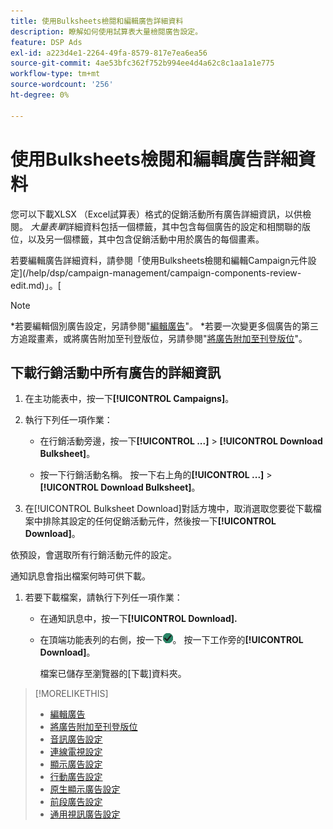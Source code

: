 ```yaml
---
title: 使用Bulksheets檢閱和編輯廣告詳細資料
description: 瞭解如何使用試算表大量檢閱廣告設定。
feature: DSP Ads
exl-id: a223d4e1-2264-49fa-8579-817e7ea6ea56
source-git-commit: 4ae53bfc362f752b994ee4d4a62c8c1aa1a1e775
workflow-type: tm+mt
source-wordcount: '256'
ht-degree: 0%

---
```


# 使用Bulksheets檢閱和編輯廣告詳細資料

<!-- I should probably change this filename and get __?__ to set up a redirect from the old file to the new file. -->

您可以下載XLSX （Excel試算表）格式的促銷活動所有廣告詳細資訊，以供檢閱。 *大量表單*&#x200B;詳細資料包括一個標籤，其中包含每個廣告的設定和相關聯的版位，以及另一個標籤，其中包含促銷活動中用於廣告的每個畫素。

若要編輯廣告詳細資料，請參閱「使用Bulksheets檢閱和編輯Campaign元件設定](/help/dsp/campaign-management/campaign-components-review-edit.md)」。[

>[!NOTE]
>
>*若要編輯個別廣告設定，另請參閱&quot;[編輯廣告](/help/dsp/campaign-management/ads/ad-edit.md)&quot;。
>*若要一次變更多個廣告的第三方追蹤畫素，或將廣告附加至刊登版位，另請參閱&quot;[將廣告附加至刊登版位](/help/dsp/campaign-management/ads/ad-attach-to-placement.md)&quot;。

## 下載行銷活動中所有廣告的詳細資訊

1. 在主功能表中，按一下&#x200B;**[!UICONTROL Campaigns]**。

1. 執行下列任一項作業：

   * 在行銷活動旁邊，按一下&#x200B;**[!UICONTROL ...]** > **[!UICONTROL Download Bulksheet]**。

   * 按一下行銷活動名稱。 按一下右上角的&#x200B;**[!UICONTROL ...]** > **[!UICONTROL Download Bulksheet]**。

1. 在[!UICONTROL Bulksheet Download]對話方塊中，取消選取您要從下載檔案中排除其設定的任何促銷活動元件，然後按一下&#x200B;**[!UICONTROL Download]**。

依預設，會選取所有行銷活動元件的設定。

通知訊息會指出檔案何時可供下載。

1. 若要下載檔案，請執行下列任一項作業：

   * 在通知訊息中，按一下&#x200B;**[!UICONTROL Download].**

   * 在頂端功能表列的右側，按一下![工作](/help/dsp/assets/downloads.png)。 按一下工作旁的&#x200B;**[!UICONTROL Download]**。

     檔案已儲存至瀏覽器的[下載]資料夾。<!-- See "[Placement Columns in Downloaded/Uploaded Spreadsheets](#qa-sheet-columns)" for a list of the included columns. -->

>[!MORELIKETHIS]
>
>* [編輯廣告](/help/dsp/campaign-management/ads/ad-edit.md)
>* [將廣告附加至刊登版位](/help/dsp/campaign-management/ads/ad-attach-to-placement.md)
>* [音訊廣告設定](/help/dsp/campaign-management/ads/ad-settings-audio.md)
>* [連線電視設定](/help/dsp/campaign-management/ads/ad-settings-connected-tv.md)
>* [顯示廣告設定](/help/dsp/campaign-management/ads/ad-settings-display.md)
>* [行動廣告設定](/help/dsp/campaign-management/ads/ad-settings-mobile.md)
>* [原生顯示廣告設定](/help/dsp/campaign-management/ads/ad-settings-native.md)
>* [前段廣告設定](/help/dsp/campaign-management/ads/ad-settings-pre-roll.md)
>* [通用視訊廣告設定](/help/dsp/campaign-management/ads/ad-settings-universal-video.md)
